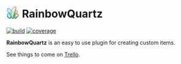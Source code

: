 # <img src="icon.png" height="34em" style="position:relative; top: 4px;"> RainbowQuartz
[![build](https://github.com/OliTheHoodieBoi/RainbowQuartz/actions/workflows/build.yml/badge.svg)](https://github.com/OliTheHoodieBoi/RainbowQuartz/actions/workflows/build.yml)
[![coverage](https://img.shields.io/codecov/c/github/OliTheHoodieBoi/RainbowQuartz?token=LKVYMULDYF)](https://app.codecov.io/gh/OliTheHoodieBoi/RainbowQuartz)

**RainbowQuartz** is an easy to use plugin for creating custom items.  

See things to come on [Trello](https://trello.com/b/bZA1wiR1/rainbowquartz).  
